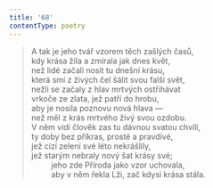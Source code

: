 ```yaml
---
title: '68'
contentType: poetry
---
```


> A tak je jeho tvář vzorem těch zašlých časů,  
> kdy krása žila a zmírala jak dnes květ,  
> než lidé začali nosit tu dnešní krásu,  
> která smí z živých čel šálit svou falší svět,  
> nežli se začaly z hlav mrtvých ostřihávat  
> vrkoče ze zlata, jež patří do hrobu,  
> aby je nosila poznovu nová hlava —  
> než měl z krás mrtvého živý svou ozdobu.  
> V něm vidí člověk zas tu dávnou svatou chvíli,  
> ty doby bez příkras, prosté a pravdivé,  
> jež cizí zelení své léto nekrášlily,  
> jež starým nebraly nový šat krásy své;  
>          jeho zde Příroda jako vzor uchovala,  
>          aby v něm řekla Lži, zač kdysi krása stála.
